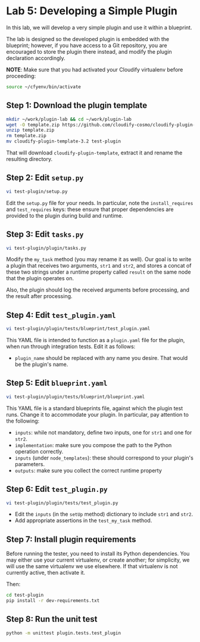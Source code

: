 # Lab 5: Developing a Simple Plugin

In this lab, we will develop a very simple plugin and use it within a blueprint.

The lab is designed so the developed plugin is embedded with the blueprint; however, if you have access to a Git repository, you are encouraged to store the plugin there instead, and modify the plugin declaration accordingly.

**NOTE**: Make sure that you had activated your Cloudify virtualenv before proceeding:

```bash
source ~/cfyenv/bin/activate
```

## Step 1: Download the plugin template

```bash
mkdir ~/work/plugin-lab && cd ~/work/plugin-lab
wget -O template.zip https://github.com/cloudify-cosmo/cloudify-plugin-template/archive/3.2.zip
unzip template.zip
rm template.zip
mv cloudify-plugin-template-3.2 test-plugin
```

That will download `cloudify-plugin-template`, extract it and rename the resulting directory.

## Step 2: Edit `setup.py`

```bash
vi test-plugin/setup.py
```

Edit the `setup.py` file for your needs. In particular, note the `install_requires` and `test_requires` keys: these ensure that proper dependencies are provided to the plugin during build and runtime.

## Step 3: Edit `tasks.py`

```bash
vi test-plugin/plugin/tasks.py
```

Modify the `my_task` method (you may rename it as well). Our goal is to write a plugin that receives two arguments, `str1` and `str2`, and stores a concat of these two strings under a runtime property called `result` on the same node that the plugin operates on.

Also, the plugin should log the received arguments before processing, and the result after processing.

## Step 4: Edit `test_plugin.yaml`

```bash
vi test-plugin/plugin/tests/blueprint/test_plugin.yaml
```

This YAML file is intended to function as a `plugin.yaml` file for the plugin, when run through integration tests. Edit it as follows:

* `plugin_name` should be replaced with any name you desire. That would be the plugin's name.

## Step 5: Edit `blueprint.yaml`

```bash
vi test-plugin/plugin/tests/blueprint/blueprint.yaml
```

This YAML file is a standard blueprints file, against which the plugin test runs. Change it to accommodate your plugin. In particular, pay attention to the following:

* `inputs`: while not mandatory, define two inputs, one for `str1` and one for `str2`.
* `implementation`: make sure you compose the path to the Python operation correctly.
* `inputs` (under `node_templates`): these should correspond to your plugin's parameters.
* `outputs`: make sure you collect the correct runtime property

## Step 6: Edit `test_plugin.py`

```bash
vi test-plugin/plugin/tests/test_plugin.py
```

* Edit the `inputs` (in the `setUp` method) dictionary to include `str1` and `str2`.
* Add appropriate assertions in the `test_my_task` method.

## Step 7: Install plugin requirements

Before running the tester, you need to install its Python dependencies. You may either use your current virtualenv, or create another; for simplicity, we will use the same virtualenv
we use elsewhere. If that virtualenv is not currently active, then activate it.

Then:

```bash
cd test-plugin
pip install -r dev-requirements.txt
```

## Step 8: Run the unit test

```bash
python -m unittest plugin.tests.test_plugin
```

